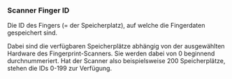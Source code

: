 ﻿### Scanner Finger ID

Die ID des Fingers (= der Speicherplatz), auf welche die Fingerdaten gespeichert sind.

Dabei sind die verfügbaren Speicherplätze abhängig von der ausgewählten Hardware des Fingerprint-Scanners. 
Sie werden dabei von 0 beginnend durchnummeriert. Hat der Scanner also beispielsweise 200 Speicherplätze, stehen die IDs 0-199 zur Verfügung.

